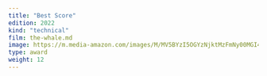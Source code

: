 ```yaml
---
title: "Best Score"
edition: 2022
kind: "technical"
film: the-whale.md
image: https://m.media-amazon.com/images/M/MV5BYzI5OGYzNjktMzFmNy00MGI4LWJmM2EtMDMwZmJkNDA2NTZlXkEyXkFqcGc@._V1_FMjpg_UX1024_.jpg
type: award
weight: 12
---
```

